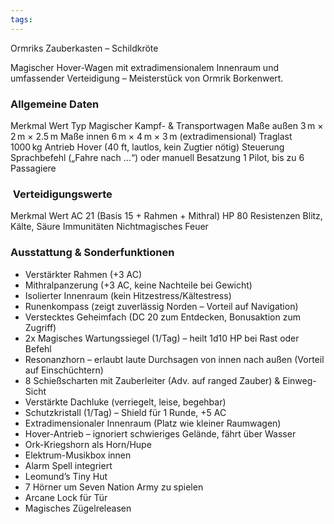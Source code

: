 ```yaml
---
tags:
---
```


Ormriks Zauberkasten – Schildkröte  
  
Magischer Hover-Wagen mit extradimensionalem Innenraum und umfassender Verteidigung – Meisterstück von Ormrik Borkenwert.  

### Allgemeine Daten
Merkmal Wert
Typ Magischer Kampf- & Transportwagen
Maße außen 3 m × 2 m × 2.5 m
Maße innen 6 m × 4 m × 3 m (extradimensional)
Traglast 1000 kg
Antrieb Hover (40 ft, lautlos, kein Zugtier nötig)
Steuerung Sprachbefehl („Fahre nach …“) oder manuell
Besatzung 1 Pilot, bis zu 6 Passagiere

###  Verteidigungswerte  
Merkmal Wert
AC 21 (Basis 15 + Rahmen + Mithral)
HP 80
Resistenzen Blitz, Kälte, Säure
Immunitäten Nichtmagisches Feuer

### Ausstattung & Sonderfunktionen  
- Verstärkter Rahmen (+3 AC)
- Mithralpanzerung (+3 AC, keine Nachteile bei Gewicht)
- Isolierter Innenraum (kein Hitzestress/Kältestress)
- Runenkompass (zeigt zuverlässig Norden – Vorteil auf Navigation)
- Verstecktes Geheimfach (DC 20 zum Entdecken, Bonusaktion zum Zugriff)
- 2x Magisches Wartungssiegel (1/Tag) – heilt 1d10 HP bei Rast oder Befehl
- Resonanzhorn – erlaubt laute Durchsagen von innen nach außen (Vorteil auf Einschüchtern)
- 8 Schießscharten mit Zauberleiter (Adv. auf ranged Zauber) & Einweg-Sicht
- Verstärkte Dachluke (verriegelt, leise, begehbar)
- Schutzkristall (1/Tag) – Shield für 1 Runde, +5 AC
- Extradimensionaler Innenraum (Platz wie kleiner Raumwagen)
- Hover-Antrieb – ignoriert schwieriges Gelände, fährt über Wasser
- Ork-Kriegshorn als Horn/Hupe  
- Elektrum-Musikbox innen
- Alarm Spell integriert
- Leomund’s Tiny Hut
- 7 Hörner um Seven Nation Army zu spielen
- Arcane Lock für Tür
- Magisches Zügelreleasen